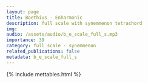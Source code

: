 ```yaml
---
layout: page
title: Boethius - Enharmonic
description: full scale with synemmenon tetrachord
img: 
audio: /assets/audio/b_e_scale_full_s.mp3
importance: 39
category: full scale - synemmenon
related_publications: false
metadata: b_e_scale_full_s
--- 
```


{% include mettables.html %}